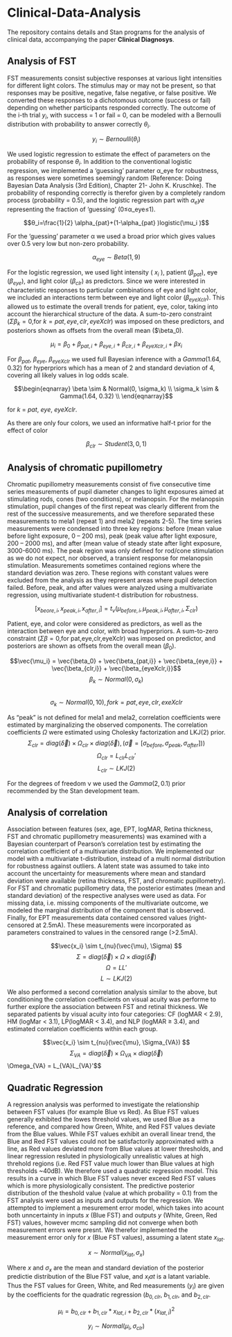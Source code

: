 # Clinical-Data-Analysis

The repository contains details and Stan programs for the analysis of clinical data, accompanying the paper **Clinical Diagnosys**.

## Analysis of FST

FST measurements consist subjective responses at various light intensities for different light colors. The stimulus may or may not be present, so that responses may be positive, negative, false negative, or false positive. We converted these responses to a dichotomous outcome (success or fail) depending on whether participants responded correctly. The outcome of the i-th trial $y_i$, with success = 1 or fail = 0, can be modeled with a Bernoulli distribution with probability to answer correctly $　\theta_i　$. 

$$y_i \sim Bernoulli(\theta_i)$$

We used logistic regression to estimate the effect of parameters on the probability of response $θ_i$. In addition to the conventional logistic regression, we implemented a ‘guessing’ parameter α_eye for robustness, as responses were sometimes seemingly random (Reference: Doing Bayesian Data Analysis (3rd Edition), Chapter 21- John K. Kruschke). The probability of responding correctly is therefor given by a completely random process (probability = 0.5), and the logistic regression part with $α_eye$ representing the fraction of ‘guessing’ (0≤α_eye≤1).

$$θ_i=\frac{1}{2} \alpha_{pat}+(1-\alpha_{pat} )logistic(\mu_i )$$

For the ‘guessing’ parameter α we used a broad prior which gives values over 0.5 very low but non-zero probability.

$$α_{eye} \sim Beta(1,9)$$

For the logistic regression, we used light intensity ( $x_i$ ), patient ($\beta_{pat}$), eye ($\beta_{eye}$), and light color ($\beta_{clr}$) as predictors. Since we were interested in characteristic responses to particular combinations of eye and light color, we included an interactions term between eye and light color ($\beta_{eyeXclr}$). This allowed us to estimate the overall trends for patient, eye, color, taking into account the hierarchical structure of the data. A sum-to-zero constraint ($\Sigma\beta_k=0$,for $k=pat,eye,clr,eyeXclr$) was imposed on these predictors, and posteriors shown as offsets from the overall mean ($\beta_0).

$$\mu_i=\beta_0+\beta_{pat,i}+\beta_{eye,i}+\beta_{clr,i}+\beta_{eyeXclr,i}+\beta x_i$$

For $\beta_{pat}$, $\beta_{eye}$, $\beta_{eyeXclr}$ we used full Bayesian inference with a $Gamma(1.64,0.32)$ for hyperpriors which has a mean of 2 and standard deviation of 4, covering all likely values in log odds scale.

$$\begin{eqnarray}
\beta \sim & Normal(0, \sigma_k) \\
\sigma_k \sim & Gamma(1.64, 0.32) \\
\end{eqnarray}$$

for $k$ = $pat$, $eye$, $eyeXclr$.

As there are only four colors, we used an informative half-t prior for the effect of color 

$$\beta_{clr} \sim Student(3,0,1)$$

## Analysis of chromatic pupillometry

Chromatic pupillometry measurements consist of five consecutive time series measurements of pupil diameter changes to light exposures aimed at stimulating rods, cones (two conditions), or melanopsin. For the melanopsin stimulation, pupil changes of the first repeat was clearly different from the rest of the successive measurements, and we therefore separated these measurements to mela1 (repeat 1) and mela2 (repeats 2-5). The time series measurements were condensed into three key regions: before (mean value before light exposure, 0 – 200 ms), peak (peak value after light exposure, 200 – 2000 ms), and after (mean value of steady state after light exposure, 3000-6000 ms). The peak region was only defined for rod/cone stimulation as we do not expect, nor observed, a transient response for melanopsin stimulation. Measurements sometimes contained regions where the standard deviation was zero. These regions with constant values were excluded from the analysis as they represent areas where pupil detection failed. Before, peak, and after values were analyzed using a multivariate regression, using multivariate student-t distribution for robustness. 

$$[x_{beore,i},x_{peak,i},x_{after,i} ] = t_{\nu} (μ_{before,i},μ_{peak,i},μ_{after,i}, \Sigma_{clr})$$

Patient, eye, and color were considered as predictors, as well as the interaction between eye and color, with broad hyperpriors. A sum-to-zero constraint ($\Sigma\beta=0$,for pat,eye,clr,eyeXclr) was imposed on predictor, and posteriors are shown as offsets from the overall mean ($\beta_0$).

$$\vec{\mu_i} = \vec{\beta_0} + \vec{\beta_{pat,i}} + \vec{\beta_{eye,i}} + \vec{\beta_{clr,i}} + \vec{\beta_{eyeXclr,i}}$$
$$\beta_k \sim Normal(0, \sigma_k)$$  
$$\sigma_k \sim Normal(0,10), for k=pat,eye,clr,exeXclr $$

As “peak” is not defined for mela1 and mela2, correlation coefficients were estimated by marginalizing the observed components. The correlation coefficients $\Omega$ were estimated using Cholesky factorization and LKJ(2) prior.
$$\Sigma_{clr} = diag(\vec{\delta}) \times \Omega_{clr} \times diag(\vec{\delta}), (\vec{\sigma} = [\sigma_{before}, \sigma_{peak}, \sigma_{after}]))$$
$$\Omega_{clr} = L_{clr} L_{clr}'$$
$$L_{clr} \sim LKJ(2)$$

For the degrees of freedom ν we used the $Gamma(2,0.1)$ prior recommended by the Stan development team.

## Analysis of correlation 

Association between features (sex, age, EPT, logMAR, Retina thickness, FST and chromatic pupillometry measurements) was examined with a Bayesian counterpart of Pearson’s correlation test by estimating the correlation coefficient of a multivariate distribution. We implemented our model with a multivariate t-distribution, instead of a multi normal distribution for robustness against outliers. A latent state was assumed to take into account the uncertainty for measurements where mean and standard deviation were available (retina thickness, FST, and chromatic pupillometry). For FST and chromatic pupillometry data, the posterior estimates (mean and standard deviation) of the respective analyses were used as data. For missing data, i.e. missing components of the multivariate outcome, we modeled the marginal distribution of the component that is observed. Finally, for EPT measurements data contained censored values (right-censored at 2.5mA). These measurements were incorporated as parameters constrained to values in the censored range (>2.5mA). 

$$\vec{x_i} \sim t_{nu}(\vec{\mu}, \Sigma) $$
$$\Sigma = diag(\vec{\delta}) \times \Omega \times diag(\vec{\delta})$$
$$\Omega = LL'$$
$$L \sim LKJ(2)$$

We also performed a second correlation analysis similar to the above, but conditioning the correlation coefficients on visual acuity was performe to further explore the association between FST and retinal thickness. We separated patients by visual acuity into four categories: CF (logMAR < 2.9), HM (logMar < 3.1), LP(logMAR < 3.4), and NLP (logMAR ≥ 3.4), and estimated correlation coefficients within each group. 

$$\vec{x_i} \sim t_{nu}(\vec{\mu}, \Sigma_{VA}) $$
$$\Sigma_{VA} = diag(\vec{\delta}) \times \Omega_{VA} \times diag(\vec{\delta})
$$\Omega_{VA} = L_{VA}L_{VA}'$$

## Quadratic Regression

A regression analysis was performed to investigate the relationship between FST values (for example Blue vs Red). As Blue FST values generally exhibited the lowes threshold values, we used Blue as a reference, and compared how Green, White, and Red FST values deviate from the Blue values. While FST values exhibit an overall linear trend, the Blue and Red FST values could not be satisfactorily approximated  with a line, as Red values deviated more from Blue values at lower thresholds, and linear regression resluted in physiologically unrealistic values at high threhold regions (i.e. Red FST value much lower than Blue values at high thresholds ~40dB). We therefore used a quadratic regression model. This results in a curve in which Blue FST values never exceed Red FST values which is more physiologically consistent. The predictive posterior distribution of the theshold value (value at which probaility = 0.1) from the FST analysis were used as inputs and outputs for the regression. We attempted to implement a mesurement error model, which takes into acount both unncertainty in inputs $x$ (Blue FST) and outputs $y$ (White, Green, Red FST) values, however mcmc sampling did not converge when both measurement errors were presnt. We therefor implemented the measurement error only for $x$ (Blue FST values), assuming a latent state $x_{lat}$. 

$$  x \sim Normal(x_{lat}, \sigma_x) $$

Where $x$ and $\sigma_x$ are the mean and standard deviation of the posterior predictie distribution of the Blue FST value, and $x_lat$ is a latant variable. Thus the FST values for Green, White, and Red measurements ($y_i$) are given by the coefficients for the quadratic regression ($b_{0,clr}$, $b_{1,clr}$, and $b_{2,clr}$.

$$ \mu_i = b_{0,clr} + b_{1,clr} * x_{lat,i} + b_{2,clr} * (x_{lat,i})^2 $$

$$ y_i \sim Normal(\mu_i, \sigma_{clr}) $$


